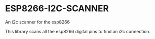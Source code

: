 # ESP8266-I2C-SCANNER
An i2c scanner for the esp8266

This library scans all the esp8266 digital pins to find an i2c connection.

